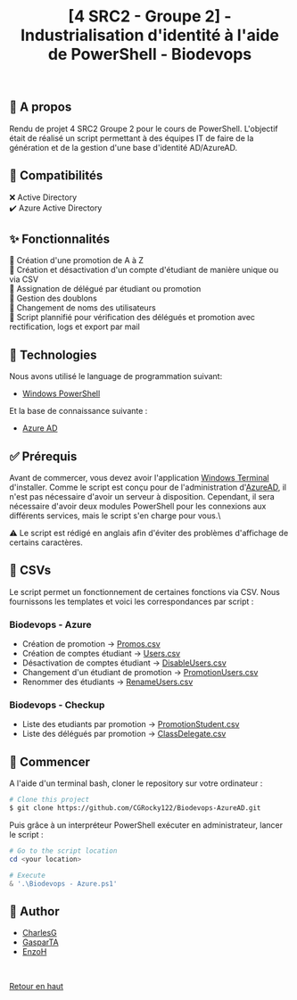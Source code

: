 <h1 align="center">[4 SRC2 - Groupe 2] - Industrialisation d'identité à l'aide de PowerShell - Biodevops</h1>

<br>

## :dart: A propos ##

Rendu de projet 4 SRC2 Groupe 2 pour le cours de PowerShell.
L'objectif était de réalisé un script permettant à des équipes IT de faire de la génération et de la gestion d'une base d'identité AD/AzureAD.


## :wrench: Compatibilités ##

:x: Active Directory\
:heavy_check_mark: Azure Active Directory


## :sparkles: Fonctionnalités ##

:star2: Création d'une promotion de A à Z\
:star2: Création et désactivation d'un compte d'étudiant de manière unique ou via CSV\
:star2: Assignation de délégué par étudiant ou promotion\
:star2: Gestion des doublons\
:star2: Changement de noms des utilisateurs\
:star2: Script plannifié pour vérification des délégués et promotion avec rectification, logs et export par mail


## :rocket: Technologies ##

Nous avons utilisé le language de programmation suivant:

- [Windows PowerShell](https://www.microsoft.com/fr-fr/windows?r=1)

Et la base de connaissance suivante :

- [Azure AD](https://learn.microsoft.com/en-us/powershell/module/azuread/?view=azureadps-2.0)


## :white_check_mark: Prérequis ##

Avant de commercer, vous devez avoir l'application [Windows Terminal](https://www.microsoft.com/store/productId/9N0DX20HK701) d'installer.
Comme le script est conçu pour de l'administration d'[AzureAD](https://azure.microsoft.com/fr-fr/products/active-directory/), il n'est pas nécessaire d'avoir un serveur à disposition.
Cependant, il sera nécessaire d'avoir deux modules PowerShell pour les connexions aux différents services, mais le script s'en charge pour vous.\

:warning: Le script est rédigé en anglais afin d'éviter des problèmes d'affichage de certains caractères.


## :thread: CSVs ##

Le script permet un fonctionnement de certaines fonctions via CSV.
Nous fournissons les templates et voici les correspondances par script :

### Biodevops - Azure ###

- Création de promotion -> [Promos.csv]()
- Création de comptes étudiant -> [Users.csv]()
- Désactivation de comptes étudiant -> [DisableUsers.csv]()
- Changement d'un étudiant de promotion -> [PromotionUsers.csv]()
- Renommer des étudiants -> [RenameUsers.csv]()

### Biodevops - Checkup ###

- Liste des etudiants par promotion -> [PromotionStudent.csv]()
- Liste des délégués par promotion -> [ClassDelegate.csv]()


## :checkered_flag: Commencer ##

A l'aide d'un terminal bash, cloner le repository sur votre ordinateur :
```bash
# Clone this project
$ git clone https://github.com/CGRocky122/Biodevops-AzureAD.git
```

Puis grâce à un interpréteur PowerShell exécuter en administrateur, lancer le script :
```powershell
# Go to the script location
cd <your location>

# Execute
& '.\Biodevops - Azure.ps1'
```

## :memo: Author ##

- <a href="https://github.com/CGRocky122" target="_blank">CharlesG</a>
- <a href="https://github.com/GasparTA" target="_blank">GasparTA</a>
- <a href="https://github.com/zozo2756" target="_blank">EnzoH</a>

&#xa0;

<a href="#top">Retour en haut</a>